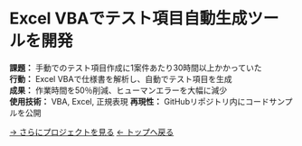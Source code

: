 # Excel VBAでテスト項目自動生成ツールを開発

**課題：** 手動でのテスト項目作成に1案件あたり30時間以上かかっていた  
**行動：** Excel VBAで仕様書を解析し、自動でテスト項目を生成  
**成果：** 作業時間を50％削減、ヒューマンエラーを大幅に減少  
**使用技術：** VBA, Excel, 正規表現
**再現性：** GitHubリポジトリ内にコードサンプルを公開

[→ さらにプロジェクトを見る](projects/genai-poc.md)
[← トップへ戻る](../index.md) 
